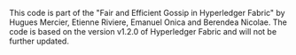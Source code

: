 This code is part of the "Fair and Efficient Gossip in Hyperledger Fabric" by Hugues Mercier, Etienne Riviere, Emanuel Onica and Berendea Nicolae. The code is based on the version v1.2.0 of Hyperledger Fabric and will not be further updated.
